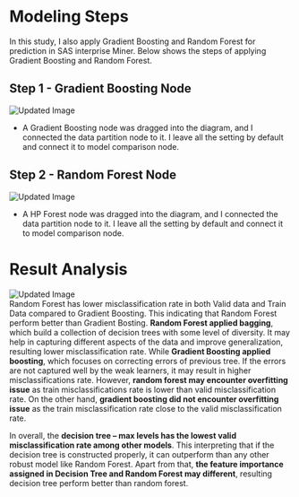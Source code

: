 # Modeling Steps
In this study, I also apply Gradient Boosting and Random Forest for prediction in SAS interprise Miner. Below shows the steps of applying Gradient Boosting and Random Forest.  

## Step 1 - Gradient Boosting Node
![Updated Image](https://github.com/weilai0807/WQD7005_AA1/blob/main/SAS%20Enterprise%20Miner/GradientBoosting_1.png)  
- A Gradient Boosting node was dragged into the diagram, and I connected the data partition node to it. I leave all the setting by default and connect it to model comparison node.  

## Step 2 - Random Forest Node
![Updated Image](https://github.com/weilai0807/WQD7005_AA1/blob/main/SAS%20Enterprise%20Miner/HPForest_1.png)  
- A HP Forest node was dragged into the diagram, and I connected the data partition node to it. I leave all the setting by default and connect it to model comparison node.  

# Result Analysis
![Updated Image](https://github.com/weilai0807/WQD7005_AA1/blob/main/SAS%20Enterprise%20Miner/EnsembleResult_1.png)  
Random Forest has lower misclassification rate in both Valid data and Train Data compared to Gradient Boosting. This indicating that Random Forest perform better than Gradient Bosting. **Random Forest applied bagging**, which build a collection of decision trees with some level of diversity. It may help in capturing different aspects of the data and improve generalization, resulting lower misclassification rate. While **Gradient Boosting applied boosting**, which focuses on correcting errors of previous tree. If the errors are not captured well by the weak learners, it may result in higher misclassifications rate. However, **random forest may encounter overfitting issue** as train misclassifications rate is lower than valid misclassification rate. On the other hand, **gradient boosting did not encounter overfitting issue** as the train misclassification rate close to the valid misclassification rate.  

In overall, the **decision tree – max levels has the lowest valid misclassification rate among other models**. This interpreting that if the decision tree is constructed properly, it can outperform than any other robust model like Random Forest. Apart from that, **the feature importance assigned in Decision Tree and Random Forest may different**, resulting decision tree perform better than random forest.  

